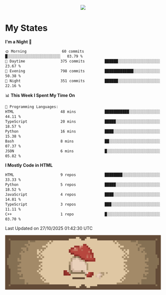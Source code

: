
<p align="center">
  <a href="https://github.com/kittinan/spotify-github-profile">
    <img src="https://spotify-github-profile.kittinanx.com/api/view?uid=qgiw2ogctywitpjgfj8fu1nq5&cover_image=true&theme=novatorem&show_offline=false&background_color=121212&interchange=false&bar_color=53b14f&bar_color_cover=false" />
  </a>
</p>


# My States

<!--START_SECTION:waka-->
**I'm a Night 🦉** 

```text
🌞 Morning                60 commits          █░░░░░░░░░░░░░░░░░░░░░░░░   03.79 % 
🌆 Daytime                375 commits         ██████░░░░░░░░░░░░░░░░░░░   23.67 % 
🌃 Evening                798 commits         █████████████░░░░░░░░░░░░   50.38 % 
🌙 Night                  351 commits         ██████░░░░░░░░░░░░░░░░░░░   22.16 % 
```


📊 **This Week I Spent My Time On** 

```text
💬 Programming Languages: 
HTML                     48 mins             ███████████░░░░░░░░░░░░░░   44.11 % 
TypeScript               20 mins             █████░░░░░░░░░░░░░░░░░░░░   18.57 % 
Python                   16 mins             ████░░░░░░░░░░░░░░░░░░░░░   15.38 % 
Bash                     8 mins              ██░░░░░░░░░░░░░░░░░░░░░░░   07.37 % 
JSON                     6 mins              █░░░░░░░░░░░░░░░░░░░░░░░░   05.82 % 
```

**I Mostly Code in HTML** 

```text
HTML                     9 repos             ████████░░░░░░░░░░░░░░░░░   33.33 % 
Python                   5 repos             █████░░░░░░░░░░░░░░░░░░░░   18.52 % 
JavaScript               4 repos             ████░░░░░░░░░░░░░░░░░░░░░   14.81 % 
TypeScript               3 repos             ███░░░░░░░░░░░░░░░░░░░░░░   11.11 % 
C++                      1 repo              █░░░░░░░░░░░░░░░░░░░░░░░░   03.70 % 
```




 Last Updated on 27/10/2025 01:42:30 UTC
<!--END_SECTION:waka-->

<p align="center"> 
  <img src="walking-mushroom.webp" width="945">
</p>


